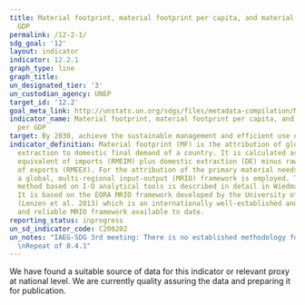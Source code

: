 ```yaml
---
title: Material footprint, material footprint per capita, and material footprint per
  GDP
permalink: /12-2-1/
sdg_goal: '12'
layout: indicator
indicator: 12.2.1
graph_type: line
graph_title:
un_designated_tier: '3'
un_custodian_agency: UNEP
target_id: '12.2'
goal_meta_link: http://unstats.un.org/sdgs/files/metadata-compilation/Metadata-Goal-12.pdf
indicator_name: Material footprint, material footprint per capita, and material footprint
  per GDP
target: By 2030, achieve the sustainable management and efficient use of natural resources
indicator_definition: Material footprint (MF) is the attribution of global material
  extraction to domestic final demand of a country. It is calculated as raw material
  equivalent of imports (RMEIM) plus domestic extraction (DE) minus raw material equivalents
  of exports (RMEEX). For the attribution of the primary material needs of final demand
  a global, multi-regional input-output (MRIO) framework is employed. The attribution
  method based on I-O analytical tools is described in detail in Wiedmann et al. 2015.
  It is based on the EORA MRIO framework developed by the University of Sydney, Australia
  (Lenzen et al. 2013) which is an internationally well-established and the most detailed
  and reliable MRIO framework available to date.
reporting_status: inprogress
un_sd_indicator_code: C200202
un_notes: "IAEG-SDG 3rd meeting: There is no established methodology for the indicator\n\
  \nRepeat of 8.4.1"
---
```


We have found a suitable source of data for this indicator or relevant proxy at national level. We are currently quality assuring the data and preparing it for publication.
